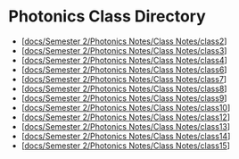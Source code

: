 # Photonics Class Directory
- [[docs/Semester 2/Photonics Notes/Class Notes/class2]]
- [[docs/Semester 2/Photonics Notes/Class Notes/class3]]
- [[docs/Semester 2/Photonics Notes/Class Notes/class4]]
- [[docs/Semester 2/Photonics Notes/Class Notes/class6]]
- [[docs/Semester 2/Photonics Notes/Class Notes/class7]]
- [[docs/Semester 2/Photonics Notes/Class Notes/class8]]
- [[docs/Semester 2/Photonics Notes/Class Notes/class9]]
- [[docs/Semester 2/Photonics Notes/Class Notes/class10]]
- [[docs/Semester 2/Photonics Notes/Class Notes/class12]]
- [[docs/Semester 2/Photonics Notes/Class Notes/class13]]
- [[docs/Semester 2/Photonics Notes/Class Notes/class14]]
- [[docs/Semester 2/Photonics Notes/Class Notes/class15]]






[//begin]: # "Autogenerated link references for markdown compatibility"
[docs/Semester 2/Photonics Notes/Class Notes/class2]: class2.md "Photonics Lesson 2"
[docs/Semester 2/Photonics Notes/Class Notes/class3]: class3.md "Photonics Lesson 3"
[docs/Semester 2/Photonics Notes/Class Notes/class4]: class4.md "Photonics Lesson 4"
[docs/Semester 2/Photonics Notes/Class Notes/class6]: class6.md "Photonics Lesson 6"
[docs/Semester 2/Photonics Notes/Class Notes/class7]: class7.md "Photonics Lesson 7"
[docs/Semester 2/Photonics Notes/Class Notes/class8]: class8.md "Photonics Lesson 8"
[docs/Semester 2/Photonics Notes/Class Notes/class9]: class9.md "Photonics Lesson 9"
[docs/Semester 2/Photonics Notes/Class Notes/class10]: class10.md "Photonics Lesson 10"
[docs/Semester 2/Photonics Notes/Class Notes/class12]: class12.md "Photonics Lesson 12"
[docs/Semester 2/Photonics Notes/Class Notes/class13]: class13.md "Photonics Lesson 13"
[docs/Semester 2/Photonics Notes/Class Notes/class14]: class14.md "Photonics Lesson 14"
[docs/Semester 2/Photonics Notes/Class Notes/class15]: class15.md "Photonics Lesson 15"
[//end]: # "Autogenerated link references"
